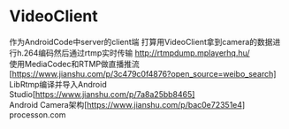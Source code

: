 # VideoClient
作为AndroidCode中server的client端
打算用VideoClient拿到camera的数据进行h.264编码然后通过rtmp实时传输
http://rtmpdump.mplayerhq.hu/  
使用MediaCodec和RTMP做直播推流[https://www.jianshu.com/p/3c479c0f4876?open_source=weibo_search]  
LibRtmp编译并导入Android Studio[https://www.jianshu.com/p/7a8a25bb8465]  
Android Camera架构[https://www.jianshu.com/p/bac0e72351e4]  
processon.com
